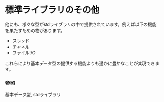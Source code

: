 # 標準ライブラリのその他

他にも、様々な型がstdライブラリの中で提供されています。例えば以下の機能を果たすための物があります。

-   スレッド
-   チャネル
-   ファイルI/O

これらにより基本データ型の提供する機能よりも遥かに豊かなことが実現できます。

### 参照

基本データ型,
stdライブラリ


